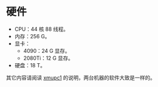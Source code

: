 # 硬件

* CPU：44 核 88 线程。
* 内存：256 G。
* 显卡：
  * 4090：24 G 显存。
  * 2080Ti：12 G 显存。
* 硬盘：18 T。

其它内容请阅读 [xmupc1](../xmupc1) 的说明，两台机器的软件大致是一样的。
